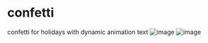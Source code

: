 # confetti
confetti for holidays with dynamic animation text
![image](https://github.com/Asadbek2607/confetti/assets/75508046/f08e9063-9a78-4b69-a099-719276dc71b7)
![image](https://github.com/Asadbek2607/confetti/assets/75508046/033f0f6b-6f7c-43b9-9498-3225f0c4df07)
